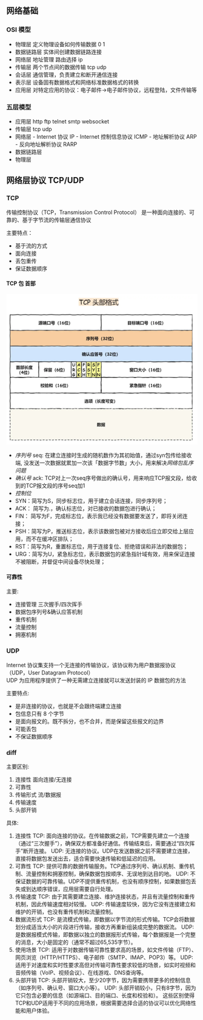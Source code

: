 

## 网络基础

### OSI 模型

- 物理层 定义物理设备如何传输数据 0 1 
- 数据链路层 实体间创建数据链路连接
- 网络层 地址管理 路由选择 ip
- 传输层  两个节点间的数据传输 tcp udp
- 会话层 通信管理，负责建立和断开通信连接
- 表示层 设备固有数据格式和网络标准数据格式的转换
- 应用层 对特定应用的协议：电子邮件->电子邮件协议，远程登陆，文件传输等




### 五层模型
- 应用层 http ftp telnet smtp websocket
- 传输层 tcp udp
- 网络层
      - Internet 协议 IP
      - Internet 控制信息协议 ICMP
      - 地址解析协议 ARP
      - 反向地址解析协议 RARP
- 数据链路层
- 物理层


## 网络层协议 TCP/UDP

### TCP
传输控制协议（TCP，Transmission Control Protocol） 
是一种面向连接的、可靠的、基于字节流的传输层通信协议

主要特点：
- 基于流的方式
- 面向连接
- 丢包重传
- 保证数据顺序


#### TCP 包 首部

![图片](./TCP-head.png)

- *序列号* seq: 在建立连接时生成的随机数作为其初始值，通过syn包传给接收端, 没发送一次数据就累加一次该「数据字节数」大小，用来解决*网络包乱序问题*
- *确认号* ack: TCP对上一次seq序号做出的确认号，用来响应TCP报文段，给收到的TCP报文段的序号seq加1
- *控制位*
- SYN：简写为S，同步标志位，用于建立会话连接，同步序列号；
- ACK： 简写为.，确认标志位，对已接收的数据包进行确认；
- FIN： 简写为F，完成标志位，表示我已经没有数据要发送了，即将关闭连接；
- PSH：简写为P，推送标志位，表示该数据包被对方接收后应立即交给上层应用，而不在缓冲区排队；
- RST：简写为R，重置标志位，用于连接复位、拒绝错误和非法的数据包；
- URG：简写为U，紧急标志位，表示数据包的紧急指针域有效，用来保证连接不被阻断，并督促中间设备尽快处理；


#### 可靠性

主要:
- 连接管理  三次握手/四次挥手
- 数据包序列号&确认应答机制 
- 重传机制
- 流量控制
- 拥塞机制


### UDP
Internet 协议集支持一个无连接的传输协议，该协议称为用户数据报协议（UDP，User Datagram Protocol）  
UDP 为应用程序提供了一种无需建立连接就可以发送封装的 IP 数据包的方法


主要特点: 
- 是非连接的协议，也就是不会跟终端建立连接
- 包信息只有 8 个字节
- 是面向报文的。既不拆分，也不合并，而是保留这些报文的边界
- 可能丢包
- 不保证数据顺序

### diff

主要区别: 
1. 连接性 面向连接/无连接
2. 可靠性 
3. 传输形式 流/数据报
4. 传输速度
5. 头部开销

具体:  
1. 连接性
TCP: 面向连接的协议。在传输数据之前，TCP需要先建立一个连接（通过“三次握手”），确保双方都准备好通信。传输结束后，需要通过“四次挥手”断开连接。
UDP: 无连接的协议。UDP在发送数据之前不需要建立连接，直接将数据包发送出去，适合需要快速传输和低延迟的应用。
2. 可靠性
TCP: 提供可靠的数据传输服务。TCP通过序列号、确认机制、重传机制、流量控制和拥塞控制，确保数据包按顺序、无误地到达目的地。
UDP: 不保证数据的可靠传输。UDP不提供重传机制，也没有顺序控制，如果数据包丢失或到达顺序错误，应用层需要自行处理。
3. 传输速度
TCP: 由于其需要建立连接、维护连接状态，并且有流量控制和重传机制，因此传输速度相对较慢。
UDP: 传输速度较快，因为它没有连接建立和维护的开销，也没有重传机制和流量控制。
4. 数据流形式
TCP: 是流模式传输，即数据以字节流的形式传输。TCP会将数据划分成适当大小的片段进行传输，接收方再重新组装成完整的数据流。
UDP: 是数据报模式传输，即数据以独立的数据报形式传输，每个数据报是一个完整的消息，大小是固定的（通常不超过65,535字节）。
5. 使用场景
TCP: 适用于对数据传输可靠性要求高的场景，如文件传输（FTP）、网页浏览（HTTP/HTTPS）、电子邮件（SMTP、IMAP、POP3）等。
UDP: 适用于对速度和实时性要求高但对传输可靠性要求较低的场景，如实时视频和音频传输（VoIP、视频会议）、在线游戏、DNS查询等。
6. 头部开销
TCP: 头部开销较大，至少20字节，因为需要携带更多的控制信息（如序列号、确认号、窗口大小等）。
UDP: 头部开销较小，只有8字节，因为它只包含必要的信息（如源端口、目的端口、长度和校验和）。
这些区别使得TCP和UDP适用于不同的应用场景，根据需要选择合适的协议可以优化网络性能和用户体验。


## 